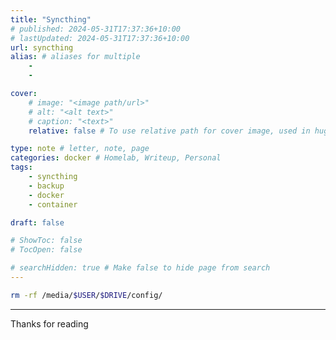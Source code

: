 ```yaml
---
title: "Syncthing"
# published: 2024-05-31T17:37:36+10:00
# lastUpdated: 2024-05-31T17:37:36+10:00
url: syncthing
alias: # aliases for multiple
    - 
    - 

cover:
    # image: "<image path/url>"
    # alt: "<alt text>"
    # caption: "<text>"
    relative: false # To use relative path for cover image, used in hugo Page-bundles 

type: note # letter, note, page
categories: docker # Homelab, Writeup, Personal
tags:
    - syncthing
    - backup
    - docker
    - container

draft: false

# ShowToc: false
# TocOpen: false

# searchHidden: true # Make false to hide page from search
---
```


```bash
rm -rf /media/$USER/$DRIVE/config/
```

---

Thanks for reading
